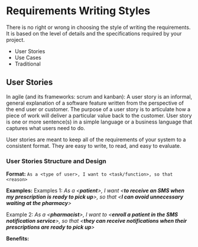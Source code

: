 # Requirements Writing Styles
There is no right or wrong in choosing the style of writing the requirements. It is based on the level of details and the specifications required by your project.

- User Stories
- Use Cases
- Traditional

## User Stories
In agile (and its frameworks: scrum and kanban): A user story is an informal, general explanation of a software feature written from the perspective of the end user or customer. The purpose of a user story is to articulate how a piece of work will deliver a particular value back to the customer.
User story is one or more sentence(s) in a simple language or a business language that captures what users need to do.

User stories are meant to keep all of the requirements of your system to a consistent format. They are easy to write, to read, and easy to evaluate.

### User Stories Structure and Design

**Format:** ```As a <type of user>, I want to <task/function>, so that <reason>```

**Examples:**
Examples 1: *As a <**patient**>, I want <**to receive an SMS when my prescription is ready to pick up**>, so that <**I can avoid unnecessary waiting at the pharmacy**>*

Example 2: *As a <**pharmacist**>, I want to <**enroll a patient in the SMS notification service**>, so that <**they can receive notifications when their prescriptions are ready to pick up**>*

**Benefits:**
